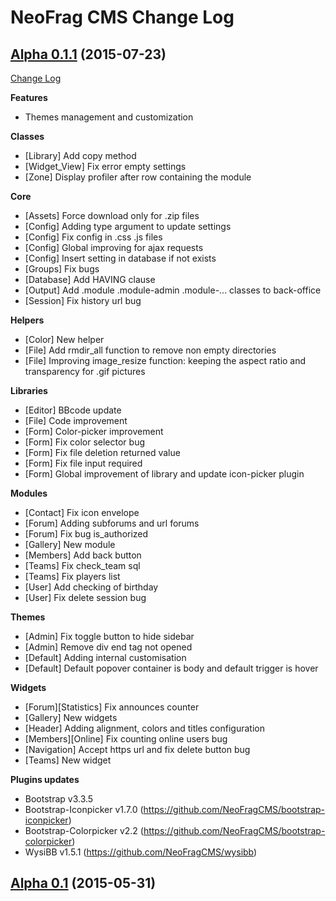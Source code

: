 # NeoFrag CMS Change Log

## [Alpha 0.1.1](https://github.com/NeoFragCMS/neofrag-cms/tree/alpha0.1.1) (2015-07-23)
[Change Log](https://github.com/NeoFragCMS/neofrag-cms/compare/alpha0.1...alpha0.1.1)

**Features**

- Themes management and customization

**Classes**

- [Library] Add copy method
- [Widget_View] Fix error empty settings
- [Zone] Display profiler after row containing the module

**Core**

- [Assets] Force download only for .zip files
- [Config] Adding type argument to update settings
- [Config] Fix config in .css .js files
- [Config] Global improving for ajax requests
- [Config] Insert setting in database if not exists
- [Groups] Fix bugs
- [Database] Add HAVING clause
- [Output] Add .module .module-admin .module-... classes to back-office
- [Session] Fix history url bug

**Helpers**

- [Color] New helper
- [File] Add rmdir_all function to remove non empty directories
- [File] Improving image_resize function: keeping the aspect ratio and transparency for .gif pictures

**Libraries**

- [Editor] BBcode update
- [File] Code improvement
- [Form] Color-picker improvement
- [Form] Fix color selector bug
- [Form] Fix file deletion returned value
- [Form] Fix file input required
- [Form] Global improvement of library and update icon-picker plugin

**Modules**

- [Contact] Fix icon envelope
- [Forum] Adding subforums and url forums
- [Forum] Fix bug is_authorized
- [Gallery] New module
- [Members] Add back button
- [Teams] Fix check_team sql
- [Teams] Fix players list
- [User] Add checking of birthday
- [User] Fix delete session bug

**Themes**

- [Admin] Fix toggle button to hide sidebar
- [Admin] Remove div end tag not opened
- [Default] Adding internal customisation
- [Default] Default popover container is body and default trigger is hover

**Widgets**

- [Forum][Statistics] Fix announces counter
- [Gallery] New widgets
- [Header] Adding alignment, colors and titles configuration
- [Members][Online] Fix counting online users bug
- [Navigation] Accept https url and fix delete button bug
- [Teams] New widget

**Plugins updates**

- Bootstrap v3.3.5
- Bootstrap-Iconpicker v1.7.0 (https://github.com/NeoFragCMS/bootstrap-iconpicker)
- Bootstrap-Colorpicker v2.2 (https://github.com/NeoFragCMS/bootstrap-colorpicker)
- WysiBB v1.5.1 (https://github.com/NeoFragCMS/wysibb)

## [Alpha 0.1](https://github.com/NeoFragCMS/neofrag-cms/tree/alpha0.1) (2015-05-31)
